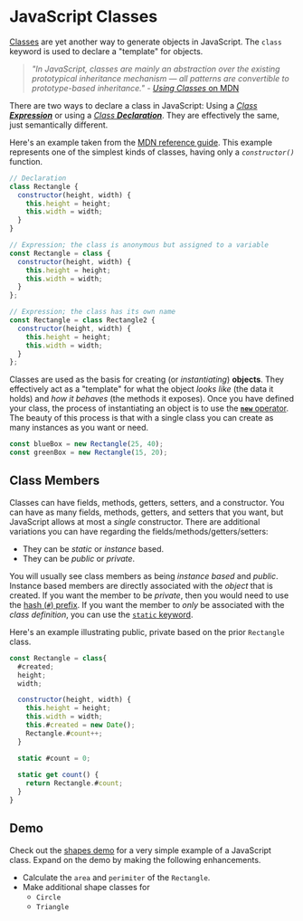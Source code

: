 # JavaScript Classes

[Classes](https://developer.mozilla.org/en-US/docs/Web/JavaScript/Reference/Classes) are yet another way to generate objects in JavaScript. The `class` keyword is used to declare a "template" for objects.

> *"In JavaScript, classes are mainly an abstraction over the existing prototypical inheritance mechanism — all patterns are convertible to prototype-based inheritance."* - [*Using Classes* on MDN](https://developer.mozilla.org/en-US/docs/Web/JavaScript/Guide/Using_classes)

There are two ways to declare a class in JavaScript: Using a [*Class **Expression***](https://developer.mozilla.org/en-US/docs/Web/JavaScript/Reference/Operators/class) or using a [*Class **Declaration***](https://developer.mozilla.org/en-US/docs/Web/JavaScript/Reference/Statements/class). They are effectively the same, just semantically different.

Here's an example taken from the [MDN reference guide](https://developer.mozilla.org/en-US/docs/Web/JavaScript/Reference/Classes). This example represents one of the simplest kinds of classes, having only a *`constructor()`* function.

```js
// Declaration
class Rectangle {
  constructor(height, width) {
    this.height = height;
    this.width = width;
  }
}

// Expression; the class is anonymous but assigned to a variable
const Rectangle = class {
  constructor(height, width) {
    this.height = height;
    this.width = width;
  }
};

// Expression; the class has its own name
const Rectangle = class Rectangle2 {
  constructor(height, width) {
    this.height = height;
    this.width = width;
  }
};
```

Classes are used as the basis for creating (or *instantiating*) **objects**. They effectively act as a "template" for what the object *looks like* (the data it holds) and *how it behaves* (the methods it exposes). Once you have defined your class, the process of instantiating an object is to use the [**`new`** operator](https://developer.mozilla.org/en-US/docs/Web/JavaScript/Reference/Operators/new). The beauty of this process is that with a single class you can create as many instances as you want or need.

```js
const blueBox = new Rectangle(25, 40);
const greenBox = new Rectangle(15, 20);
```

## Class Members

Classes can have fields, methods, getters, setters, and a constructor. You can have as many fields, methods, getters, and setters that you want, but JavaScript allows at most a *single* constructor. There are additional variations you can have regarding the fields/methods/getters/setters:

- They can be *static* or *instance* based.
- They can be *public* or *private*.

You will usually see class members as being *instance based* and *public*. Instance based members are directly associated with the *object* that is created. If you want the member to be *private*, then you would need to use the [hash (`#`) prefix](https://developer.mozilla.org/en-US/docs/Web/JavaScript/Reference/Classes/Private_properties). If you want the member to *only* be associated with the *class definition*, you can use the [`static` keyword](https://developer.mozilla.org/en-US/docs/Web/JavaScript/Reference/Classes/static).

Here's an example illustrating public, private based on the prior `Rectangle` class.

```js
const Rectangle = class{
  #created;
  height;
  width;

  constructor(height, width) {
    this.height = height;
    this.width = width;
    this.#created = new Date();
    Rectangle.#count++;
  }

  static #count = 0;
  
  static get count() {
    return Rectangle.#count;
  }
}
```

## Demo

Check out the [shapes demo](./demos/shapes/main.js) for a very simple example of a JavaScript class. Expand on the demo by making the following enhancements.

- Calculate the `area` and `perimiter` of the `Rectangle`.
- Make additional shape classes for
  - `Circle`
  - `Triangle`
